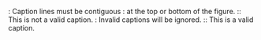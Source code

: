 : Caption lines must be contiguous
: at the top or bottom of the figure.
:: This is not a valid caption.
: Invalid captions will be ignored.
:: This is a valid caption.